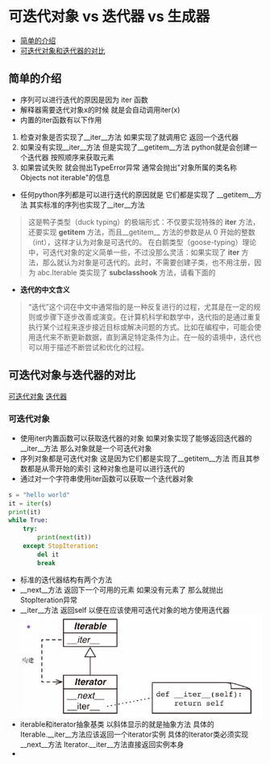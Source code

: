 # 可迭代对象 vs 迭代器 vs 生成器
* [简单的介绍](#简单的介绍)
* [可迭代对象和迭代器的对比](#可迭代对象和迭代器的对比)
## 简单的介绍
* 序列可以进行迭代的原因是因为 iter 函数
* 解释器需要迭代对象x的时候 就是会自动调用iter(x)
* 内置的iter函数有以下作用
1. 检查对象是否实现了__iter__方法 如果实现了就调用它 返回一个迭代器
2. 如果没有实现__iter__方法 但是实现了__getitem__方法 python就是会创建一个迭代器 按照顺序来获取元素
3. 如果尝试失败 就会抛出TypeError异常 通常会抛出"对象所属的类名称 Objects not iterable"的信息
* 任何python序列都是可以进行迭代的原因就是 它们都是实现了 __getitem__方法 其实标准的序列也实现了__iter__方法
> 这是鸭子类型（duck typing）的极端形式：不仅要实现特殊的 __iter__ 方法，还要实现 __getitem__ 方法，而且__getitem__ 方法的参数是从 0 开始的整数（int），这样才认为对象是可迭代的。
> 在白鹅类型（goose-typing）理论中，可迭代对象的定义简单一些，不过没那么灵活：如果实现了 __iter__ 方法，那么就认为对象是可迭代的。此时，不需要创建子类，也不用注册，因为 abc.Iterable 类实现了 __subclasshook__ 方法，请看下面的
* **迭代的中文含义** 
> “迭代”这个词在中文中通常指的是一种反复进行的过程，尤其是在一定的规则或步骤下逐步改善或演变。在计算机科学和数学中，迭代指的是通过重复执行某个过程来逐步接近目标或解决问题的方式。比如在编程中，可能会使用迭代来不断更新数据，直到满足特定条件为止。在一般的语境中，迭代也可以用于描述不断尝试和优化的过程。
## 可迭代对象与迭代器的对比
[可迭代对象](#可迭代对象)
[迭代器](#迭代器)
### 可迭代对象
* 使用iter内置函数可以获取迭代器的对象 如果对象实现了能够返回迭代器的__iter__方法 那么对象就是一个可迭代对象 
* 序列对象都是可迭代对象 这是因为它们都是实现了__getitem__方法 而且其参数都是从零开始的索引 这种对象也是可以进行迭代的
* 通过对一个字符串使用iter函数可以获取一个迭代器对象
```python
s = "hello world"
it = iter(s)
print(it)
while True:
    try:
        print(next(it))
    except StopIteration:
        del it
        break
```
* 标准的迭代器结构有两个方法
* __next__方法 返回下一个可用的元素 如果没有元素了 那么就抛出StopIteration异常
* __iter__方法 返回self 以便在应该使用可迭代对象的地方使用迭代器
![图示](../../static/img/diff_iterable_iterator.png)
* iterable和iterator抽象基类 以斜体显示的就是抽象方法 具体的Iterable.__iter__方法应该返回一个iterator实例 具体的Iterator类必须实现__next__方法 Iterator.__iter__方法直接返回实例本身
* 